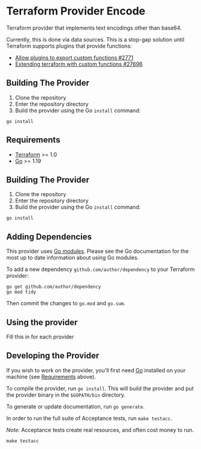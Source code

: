 # Terraform Provider Encode

Terraform provider that implements text encodings other than base64.

Currently, this is done via data sources. 
This is a stop-gap solution until Terraform supports plugins that provide functions:

- [Allow plugins to export custom functions #2771](https://github.com/hashicorp/terraform/issues/2771)
- [Extending terraform with custom functions #27696](https://github.com/hashicorp/terraform/issues/27696)

## Building The Provider

1. Clone the repository
2. Enter the repository directory
3. Build the provider using the Go `install` command:

```shell
go install
```

## Requirements

- [Terraform](https://www.terraform.io/downloads.html) >= 1.0
- [Go](https://golang.org/doc/install) >= 1.19

## Building The Provider

1. Clone the repository
2. Enter the repository directory
3. Build the provider using the Go `install` command:

```shell
go install
```

## Adding Dependencies

This provider uses [Go modules](https://github.com/golang/go/wiki/Modules).
Please see the Go documentation for the most up to date information about using Go modules.

To add a new dependency `github.com/author/dependency` to your Terraform provider:

```shell
go get github.com/author/dependency
go mod tidy
```

Then commit the changes to `go.mod` and `go.sum`.

## Using the provider

Fill this in for each provider

## Developing the Provider

If you wish to work on the provider, you'll first need [Go](http://www.golang.org) installed on your machine (see [Requirements](#requirements) above).

To compile the provider, run `go install`. This will build the provider and put the provider binary in the `$GOPATH/bin` directory.

To generate or update documentation, run `go generate`.

In order to run the full suite of Acceptance tests, run `make testacc`.

*Note:* Acceptance tests create real resources, and often cost money to run.

```shell
make testacc
```

